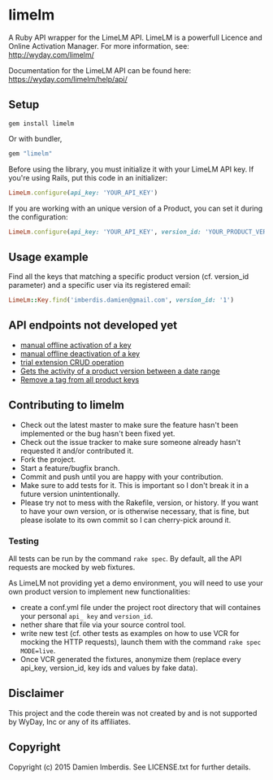 # limelm

A Ruby API wrapper for the LimeLM API. LimeLM is a powerfull Licence and Online Activation Manager. For more information, see: http://wyday.com/limelm/

Documentation for the LimeLM API can be found here: https://wyday.com/limelm/help/api/

## Setup

	gem install limelm

Or with bundler,

```ruby
gem "limelm"
```	

Before using the library, you must initialize it with your LimeLM API key. If you're using Rails, put this code in an initializer:

```ruby
LimeLm.configure(api_key: 'YOUR_API_KEY')
```

If you are working with an unique version of a Product, you can set it during the configuration: 

```ruby
LimeLm.configure(api_key: 'YOUR_API_KEY', version_id: 'YOUR_PRODUCT_VERSION_ID')
```

## Usage example

Find all the keys that matching a specific product version (cf. version_id parameter) and a specific user via its registered email:

```ruby 
LimeLm::Key.find('imberdis.damien@gmail.com', version_id: '1')
```

## API endpoints not developed yet

* [manual offline activation of a key](https://wyday.com/limelm/help/api/limelm.pkey.manualActivation/)
* [manual offline deactivation of a key](https://wyday.com/limelm/help/api/limelm.pkey.manualDeactivation/)
* [trial extension CRUD operation](https://wyday.com/limelm/help/api/)
* [Gets the activity of a product version between a date range](https://wyday.com/limelm/help/api/limelm.pkey.activity/)
* [Remove a tag from all product keys](https://wyday.com/limelm/help/api/limelm.tag.delete/)

## Contributing to limelm
 
* Check out the latest master to make sure the feature hasn't been implemented or the bug hasn't been fixed yet.
* Check out the issue tracker to make sure someone already hasn't requested it and/or contributed it.
* Fork the project.
* Start a feature/bugfix branch.
* Commit and push until you are happy with your contribution.
* Make sure to add tests for it. This is important so I don't break it in a future version unintentionally.
* Please try not to mess with the Rakefile, version, or history. If you want to have your own version, or is otherwise necessary, that is fine, but please isolate to its own commit so I can cherry-pick around it.

### Testing

All tests can be run by the command `rake spec`. By default, all the API requests are mocked by web fixtures. 

As LimeLM not providing yet a demo environment, you will need to use your own product version to implement new functionalities:

* create a conf.yml file under the project root directory that will containes your personal `api_ key` and `version_id`.
* nether share that file via your source control tool.
* write new test (cf. other tests as examples on how to use VCR for mocking the HTTP requests), launch them with the command `rake spec MODE=live`.
* Once VCR generated the fixtures, anonymize them (replace every api_key, version_id, key ids and values by fake data).


## Disclaimer

This project and the code therein was not created by and is not supported by WyDay, Inc or any of its affiliates.

## Copyright

Copyright (c) 2015 Damien Imberdis. See LICENSE.txt for
further details.


